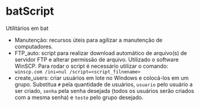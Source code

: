 # batScript

Utilitários em bat

- Manutenção: recursos úteis para agilizar a manutenção de computadores.
- FTP_auto: script para realizar download automático de arquivo(s) de servidor FTP e alterar permissão de arquivo. Utilizado o software WinSCP. Para rodar o script é necessário utilizar o comando: <code> winscp.com /ini=nul /script=<script_filnename> </code>
- create_users: criar usuários em lote no Windows e colocá-los em um grupo. Substitua <code>#</code> pela quantidade de usuários, <code>usuario</code> pelo usuário a ser criado, <code>senha</code> pela senha desejada (todos os usuários serão criados com a mesma senha) e <code>teste</code> pelo grupo desejado.
